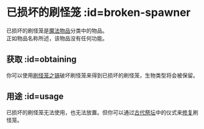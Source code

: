 # 已损坏的刷怪笼 :id=broken-spawner

已损坏的刷怪笼是[魔法物品](/Magical-Items)分类中的物品。   
正如物品名称所述，该物品没有任何功能。

## 获取 :id=obtaining

你可以使用[刷怪笼之镐](/Pickaxe-of-Containment)破坏刷怪笼来得到已损坏的刷怪笼，生物类型将会被保留。

## 用途 :id=usage

已损坏的刷怪笼无法使用，也无法放置。但你可以通过[古代祭坛](/Ancient-Altar)中的仪式来[修复](/Reinforced-Spawner)刷怪笼。
